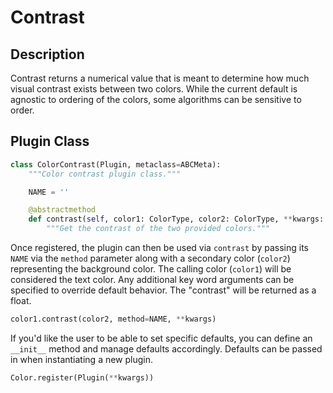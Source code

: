 # Contrast

## Description

Contrast returns a numerical value that is meant to determine how much visual contrast exists between two colors. While
the current default is agnostic to ordering of the colors, some algorithms can be sensitive to order.

## Plugin Class

```py
class ColorContrast(Plugin, metaclass=ABCMeta):
    """Color contrast plugin class."""

    NAME = ''

    @abstractmethod
    def contrast(self, color1: ColorType, color2: ColorType, **kwargs: Any) -> float:
        """Get the contrast of the two provided colors."""

```

Once registered, the plugin can then be used via `contrast` by passing its `NAME` via the `method` parameter along with
a secondary color (`color2`) representing the background color. The calling color (`color1`) will be considered the
text color. Any additional key word arguments can be specified to override default behavior. The "contrast" will be
returned as a float.

```py
color1.contrast(color2, method=NAME, **kwargs)
```

If you'd like the user to be able to set specific defaults, you can define an `__init__` method and manage defaults
accordingly. Defaults can be passed in when instantiating a new plugin.

```py
Color.register(Plugin(**kwargs))
```
